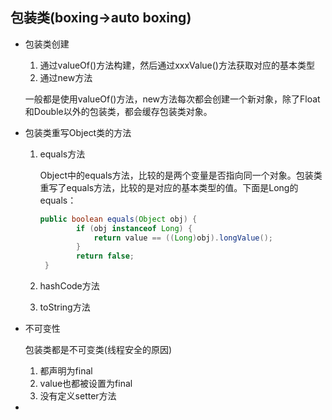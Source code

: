 ## 包装类(boxing->auto boxing)

+ 包装类创建

  1. 通过valueOf()方法构建，然后通过xxxValue()方法获取对应的基本类型
  2. 通过new方法

  一般都是使用valueOf()方法，new方法每次都会创建一个新对象，除了Float和Double以外的包装类，都会缓存包装类对象。

+ 包装类重写Object类的方法

  1. equals方法

     Object中的equals方法，比较的是两个变量是否指向同一个对象。包装类重写了equals方法，比较的是对应的基本类型的值。下面是Long的equals：

     ```java
     public boolean equals(Object obj) {
             if (obj instanceof Long) {
                 return value == ((Long)obj).longValue();
             }
             return false;
      }
     ```

  2. hashCode方法

  3. toString方法

+ 不可变性

  包装类都是不可变类(线程安全的原因)

  1. 都声明为final
  2. value也都被设置为final
  3. 没有定义setter方法

+ 
